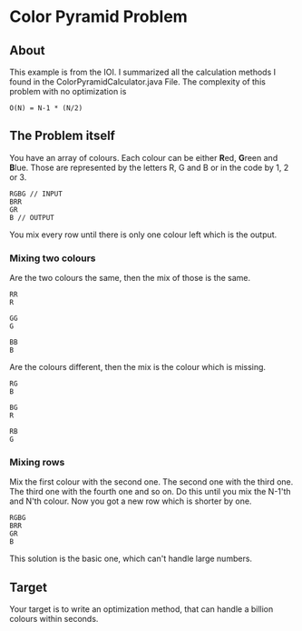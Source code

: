 # Color Pyramid Problem

## About

This example is from the IOI. I summarized all the calculation methods I found in the ColorPyramidCalculator.java File.
The complexity of this problem with no optimization is

```
O(N) = N-1 * (N/2)
```

## The Problem itself

You have an array of colours. Each colour can be either **R**ed, **G**reen and **B**lue. Those are represented by the letters R, G and B or in the code by 1, 2 or 3.  

```
RGBG // INPUT
BRR
GR
B // OUTPUT
```


You mix every row until there is only one colour left which is the output.

### Mixing two colours

Are the two colours the same, then the mix of those is the same.
```
RR
R

GG
G

BB
B
```

Are the colours different, then the mix is the colour which is missing.
```
RG
B

BG
R

RB
G
```

### Mixing rows
Mix the first colour with the second one. The second one with the third one. The third one with the fourth one and so on.
Do this until you mix the N-1'th and N'th colour. Now you got a new row which is shorter by one.

```
RGBG
BRR
GR
B
```

This solution is the basic one, which can't handle large numbers. 

## Target
Your target is to write an optimization method, that can handle a billion colours within seconds.
